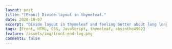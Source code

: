 ```yaml
---
layout: post 
title: "[Front] Divide layout in thymeleaf."
date: 2020-10-07
excerpt: "Divide layout in thymeleaf and feeling better about long long HTML"
tags: [Front, HTML, CSS, JavaScript, thymeleaf, absinthe4902]
feature: /assets/img/front-end-log.png
comments: false
---
```

